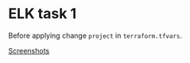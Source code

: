 # ELK task 1
Before applying change `project` in `terraform.tfvars`.

[Screenshots](Hometask1_screenshots.pdf)